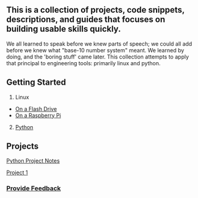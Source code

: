 ## This is a collection of projects, code snippets, descriptions, and guides that focuses on building usable skills quickly.

We all learned to speak before we knew parts of speech; we could all add before we knew what "base-10 number system" meant. We learned by doing, and the 'boring stuff' came later. This collection attempts to apply that principal to engineering tools: primarily linux and python.

## Getting Started

1. Linux

  - [On a Flash Drive](Linux/README.md)
  - [On a Raspberry Pi](RaspberryPi/README.md)

2. [Python](Python/README.md)

## Projects

[Python Project Notes](Python/Projects/README.md)

[Project 1](Python/Projects/project1/README.md)

### [Provide Feedback](FeedBackForm.md)
